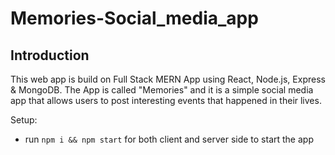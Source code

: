 # Memories-Social_media_app

## Introduction
This web app is build on Full Stack MERN App using React, Node.js, Express & MongoDB.
The App is called "Memories" and it is a simple social media app that allows users to post interesting events that happened in their lives.


Setup:
- run ```npm i && npm start``` for both client and server side to start the app
